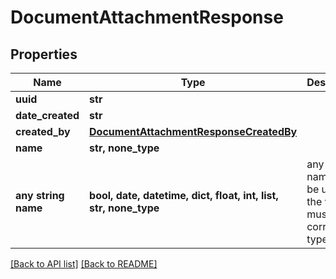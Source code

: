 # DocumentAttachmentResponse


## Properties
Name | Type | Description | Notes
------------ | ------------- | ------------- | -------------
**uuid** | **str** |  | [optional] 
**date_created** | **str** |  | [optional] 
**created_by** | [**DocumentAttachmentResponseCreatedBy**](DocumentAttachmentResponseCreatedBy.md) |  | [optional] 
**name** | **str, none_type** |  | [optional] 
**any string name** | **bool, date, datetime, dict, float, int, list, str, none_type** | any string name can be used but the value must be the correct type | [optional]

[[Back to API list]](../README.md#documentation-for-api-endpoints) [[Back to README]](../README.md)


